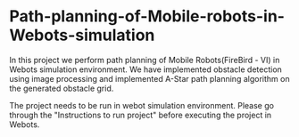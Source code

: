 # Path-planning-of-Mobile-robots-in-Webots-simulation
In this project we perform path planning of Mobile Robots(FireBird - VI) in Webots simulation environment. 
We have implemented obstacle detection using image processing and implemented A-Star path planning algorithm on the generated obstacle grid.

The project needs to be run in webot simulation environment. Please go through the "Instructions to run project" before executing the project in Webots.
